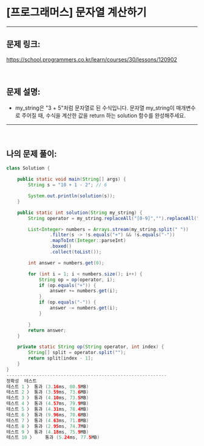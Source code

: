 # [프로그래머스] 문자열 계산하기

---

## 문제 링크:

https://school.programmers.co.kr/learn/courses/30/lessons/120902

<br>

## 문제 설명:

- my_string은 "3 + 5"처럼 문자열로 된 수식입니다. 문자열 my_string이 매개변수로 주어질 때, 수식을 계산한 값을 return 하는 solution 함수를 완성해주세요.

---

<br>

## 나의 문제 풀이:

```java
class Solution {

    public static void main(String[] args) {
        String s = "10 + 1 - 2"; // 6

        System.out.println(solution(s));
    }

    public static int solution(String my_string) {
        String operator = my_string.replaceAll("[0-9]","").replaceAll("\\s", "");

        List<Integer> numbers = Arrays.stream(my_string.split(" "))
                .filter(s -> !s.equals("+") && !s.equals("-"))
                .mapToInt(Integer::parseInt)
                .boxed()
                .collect(toList());

        int answer = numbers.get(0);

        for (int i = 1; i < numbers.size(); i++) {
            String op = op(operator, i);
            if (op.equals("+")) {
                answer += numbers.get(i);
            }
            if (op.equals("-")) {
                answer -= numbers.get(i);
            }

        }
        return answer;
    }

    private static String op(String operator, int index) {
        String[] split = operator.split("");
        return split[index - 1];
    }
}
-----------------------------------------------------------
정확성  테스트
테스트 1 〉	통과 (3.16ms, 80.5MB)
테스트 2 〉	통과 (3.59ms, 73.6MB)
테스트 3 〉	통과 (4.10ms, 73.5MB)
테스트 4 〉	통과 (4.57ms, 79.9MB)
테스트 5 〉	통과 (4.31ms, 78.4MB)
테스트 6 〉	통과 (9.96ms, 70.6MB)
테스트 7 〉	통과 (4.63ms, 71.8MB)
테스트 8 〉	통과 (2.95ms, 74.7MB)
테스트 9 〉	통과 (4.18ms, 75.9MB)
테스트 10 〉	통과 (5.24ms, 77.5MB)
```
